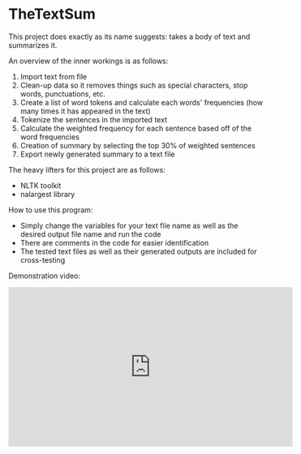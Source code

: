 # TheTextSum

This project does exactly as its name suggests: takes a body of text and summarizes it.

An overview of the inner workings is as follows:
1) Import text from file
2) Clean-up data so it removes things such as special characters, stop words, punctuations, etc.
3) Create a list of word tokens and calculate each words' frequencies (how many times it has appeared in the text)
4) Tokenize the sentences in the imported text
5) Calculate the weighted frequency for each sentence based off of the word frequencies
6) Creation of summary by selecting the top 30% of weighted sentences
7) Export newly generated summary to a text file

The heavy lifters for this project are as follows:
- NLTK toolkit
- nalargest library

How to use this program:
- Simply change the variables for your text file name as well as the desired output file name and run the code
- There are comments in the code for easier identification
- The tested text files as well as their generated outputs are included for cross-testing

Demonstration video:
<iframe width="560" height="315" src="https://www.youtube-nocookie.com/embed/MH_vVYadtXY" title="YouTube video player" frameborder="0" allow="accelerometer; autoplay; clipboard-write; encrypted-media; gyroscope; picture-in-picture" allowfullscreen></iframe>
